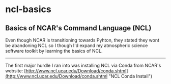 # ncl-basics
Basics of NCAR's Command Language (NCL)
---

Even though NCAR is transitioning towards Pyhton, they stated they wont be abandoning NCL so I though I'd expand my atmospheric science software toolkit by learning the basics of NCL.

---

The first major hurdle I ran into was installing NCL via Conda from NCAR's website: [http://www.ncl.ucar.edu/Download/conda.shtml](http://www.ncl.ucar.edu/Download/conda.shtml "NCL Conda Install")
